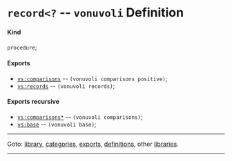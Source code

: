 

<a id='definition__vonuvoli__record_3c_3f'></a>

# `record<?` -- `vonuvoli` Definition


<a id='definition__vonuvoli__record_3c_3f__kind'></a>

#### Kind

`procedure`;


<a id='definition__vonuvoli__record_3c_3f__exports'></a>

#### Exports

 * [`vs:comparisons`](../../vonuvoli/exports/vs_3a_comparisons.md#export__vonuvoli__vs_3a_comparisons) -- `(vonuvoli comparisons positive)`;
 * [`vs:records`](../../vonuvoli/exports/vs_3a_records.md#export__vonuvoli__vs_3a_records) -- `(vonuvoli records)`;


<a id='definition__vonuvoli__record_3c_3f__exports-recursive'></a>

#### Exports recursive

 * [`vs:comparisons*`](../../vonuvoli/exports/vs_3a_comparisons_2a.md#export__vonuvoli__vs_3a_comparisons_2a) -- `(vonuvoli comparisons)`;
 * [`vs:base`](../../vonuvoli/exports/vs_3a_base.md#export__vonuvoli__vs_3a_base) -- `(vonuvoli base)`;

----

Goto: [library](../../vonuvoli/_index.md#library__vonuvoli), [categories](../../vonuvoli/categories/_index.md#toc__vonuvoli__categories), [exports](../../vonuvoli/exports/_index.md#toc__vonuvoli__exports), [definitions](../../vonuvoli/definitions/_index.md#toc__vonuvoli__definitions), other [libraries](../../_libraries.md#toc__libraries).

----

